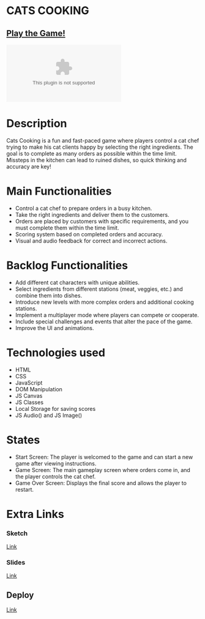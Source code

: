 # CATS COOKING

## [Play the Game!](https://anruiz-r.github.io/cats-cooking/)

![Game Logo](www.your-image-logo-here.com)


# Description

Cats Cooking is a fun and fast-paced game where players control a cat chef trying to make his cat clients happy by selecting the right ingredients. The goal is to complete as many orders as possible within the time limit. Missteps in the kitchen can lead to ruined dishes, so quick thinking and accuracy are key!

# Main Functionalities
- Control a cat chef to prepare orders in a busy kitchen.
- Take the right ingredients and deliver them to the customers.
- Orders are placed by customers with specific requirements, and you must complete them within the time limit.
- Scoring system based on completed orders and accuracy.
- Visual and audio feedback for correct and incorrect actions.

# Backlog Functionalities

- Add different cat characters with unique abilities.
- Select ingredients from different stations (meat, veggies, etc.) and combine them into dishes.
- Introduce new levels with more complex orders and additional cooking stations.
- Implement a multiplayer mode where players can compete or cooperate.
- Include special challenges and events that alter the pace of the game.
- Improve the UI and animations.

# Technologies used

- HTML
- CSS
- JavaScript
- DOM Manipulation
- JS Canvas
- JS Classes
- Local Storage for saving scores
- JS Audio() and JS Image()

# States

- Start Screen: The player is welcomed to the game and can start a new game after viewing instructions.
- Game Screen: The main gameplay screen where orders come in, and the player controls the cat chef.
- Game Over Screen: Displays the final score and allows the player to restart.

# Extra Links 

### Sketch
[Link](https://drive.google.com/file/d/1-A4T8_oBLah4KQfJfZMoU7r84oUwEnQ_/view?usp=drive_link)

### Slides
[Link](https://www.canva.com/design/DAGQoUwtaww/TD9BkI1jp3jRSmHR9HaaFQ/view?utm_content=DAGQoUwtaww&utm_campaign=designshare&utm_medium=link&utm_source=editor)

## Deploy
[Link](https://anruiz-r.github.io/cats-cooking/)